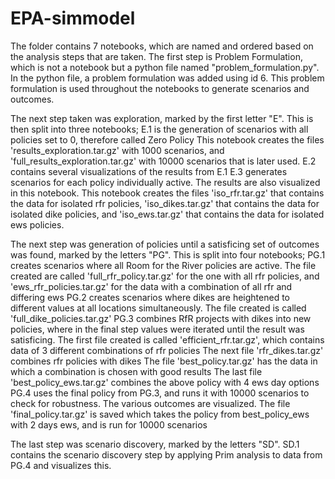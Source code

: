 # EPA-simmodel
The folder contains 7 notebooks, which are named and ordered based on the analysis steps that are taken.
The first step is Problem Formulation, which is not a notebook but a python file named "problem_formulation.py".
In the python file, a problem formulation was added using id 6. 
This problem formulation is used throughout the notebooks to generate scenarios and outcomes.

The next step taken was exploration, marked by the first letter "E".
This is then split into three notebooks;
E.1 is the generation of scenarios with all policies set to 0, therefore called Zero Policy
    This notebook creates the files 'results_exploration.tar.gz' with 1000 scenarios,
    and 'full_results_exploration.tar.gz' with 10000 scenarios that is later used.
E.2 contains several visualizations of the results from E.1
E.3 generates scenarios for each policy individually active. The results are also visualized in this notebook.
    This notebook creates the files 'iso_rfr.tar.gz' that contains the data for isolated rfr policies,
    'iso_dikes.tar.gz' that contains the data for isolated dike policies,
    and 'iso_ews.tar.gz' that contains the data for isolated ews policies.

The next step was generation of policies until a satisficing set of outcomes was found, marked by the letters "PG".
This is split into four notebooks;
PG.1 creates scenarios where all Room for the River policies are active.
   The file created are called 'full_rfr_policy.tar.gz' for the one with all rfr policies, 
   and 'ews_rfr_policies.tar.gz' for the data with a combination of all rfr and differing ews
PG.2 creates scenarios where dikes are heightened to different values at all locations simultaneously.
    The file created is called 'full_dike_policies.tar.gz'
PG.3 combines RfR projects with dikes into new policies, where in the final step values were iterated until the result was satisficing.
    The first file created is called 'efficient_rfr.tar.gz', which contains data of 3 different combinations of rfr policies
    The next file 'rfr_dikes.tar.gz' combines rfr policies with dikes
    The file 'best_policy.tar.gz' has the data in which a combination is chosen with good results
    The last file 'best_policy_ews.tar.gz' combines the above policy with 4 ews day options
PG.4 uses the final policy from PG.3, and runs it with 10000 scenarios to check for robustness. The various outcomes are visualized.
    The file 'final_policy.tar.gz' is saved which takes the policy from best_policy_ews with 2 days ews, and is run for 10000 scenarios

The last step was scenario discovery, marked by the letters "SD".
SD.1 contains the scenario discovery step by applying Prim analysis to data from PG.4 and visualizes this.